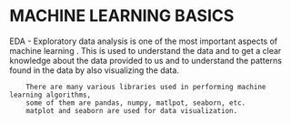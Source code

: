 <h1>MACHINE LEARNING BASICS</h1>

<p>
  EDA - Exploratory data analysis is one of the most important aspects of machine learning .
        This is used to understand the data and to get a clear knowledge about the data provided
        to us and to understand the patterns found in the data by also visualizing the data.

        There are many various libraries used in performing machine learning algorithms,
        some of them are pandas, numpy, matlpot, seaborn, etc.
        matplot and seaborn are used for data visualization.
</p>

